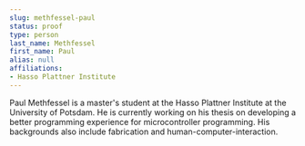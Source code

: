 ```yaml
---
slug: methfessel-paul
status: proof
type: person
last_name: Methfessel
first_name: Paul
alias: null
affiliations:
- Hasso Plattner Institute
---
```


Paul Methfessel is a master's student at the Hasso Plattner Institute at the University of Potsdam. He is currently working on his thesis on developing a better programming experience for microcontroller programming. His backgrounds also include fabrication and human-computer-interaction.
